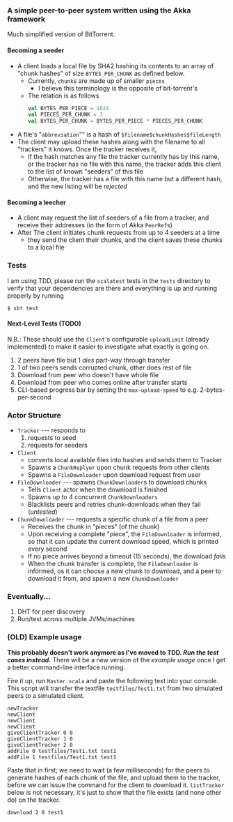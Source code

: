 ### A simple peer-to-peer system written using the Akka framework

Much simplified version of BitTorrent.

#### Becoming a seeder
* A client loads a local file by SHA2 hashing its contents to an array of
  "chunk hashes" of size `BYTES_PER_CHUNK` as defined below.
    * Currently, `chunk`s are made up of smaller `pieces`
        * I believe this terminology is the opposite of bit-torrent's
    * The relation is as follows
        ```scala
        val BYTES_PER_PIECE = 1024
        val PIECES_PER_CHUNK = 3
        val BYTES_PER_CHUNK = BYTES_PER_PIECE * PIECES_PER_CHUNK
        ```
* A file's "`abbreviation`"" is a hash of `$filename$chunkHashes$fileLength`
* The client may upload these hashes along with the filename to all "trackers"
  it knows. Once the tracker receives it,
    * If the hash matches any file the tracker currently has by this name, or
      the tracker has no file with this name, the tracker adds this client to
      the list of known "seeders" of this file
    * Otherwise, the tracker has a file with this name but a different hash,
      and the new listing will be _rejected_

#### Becoming a leecher
* A client may request the list of seeders of a file from a tracker, and 
  receive their addresses (in the form of Akka `PeerRef`s)
* After The client initiates chunk requests from up to 4 seeders at a time
    * they send the client their chunks, and the client saves these chunks to
      a local file

### Tests

I am using TDD, please run the `scalatest` tests in the `tests` directory to
verify that your dependencies are there and everything is up and running
properly by running

```
$ sbt test
```


#### Next-Level Tests (TODO)

N.B.: These should use the `Client`'s configurable `uploadLimit` (already 
implemented) to make it easier to investigate what exactly is going on.

1. 2 peers have file but 1 *dies* part-way through transfer
2. 1 of two peers sends corrupted chunk, other does rest of file
3. Download from peer who doesn't have whole file
4. Download from peer who comes online after transfer starts
5. CLI-based progress bar by setting the `max-upload-speed` to e.g.
   2-bytes-per-second


### Actor Structure

* `Tracker` --- responds to 
    1. requests to seed
    2. requests for seeders
* `Client`
    * converts local available files into hashes and sends them to Tracker
    * Spawns a `ChunkReplyer` upon chunk requests from other clients
    * Spawns a `FileDownloader` upon download request from user
* `FileDownloader` --- spawns `ChunkDownloader`s to download chunks
    * Tells `Client` actor when the download is finished
    * Spawns up to 4 concurrent `ChunkDownloaders`
    * Blacklists peers and retries chunk-downloads when they fail (_untested_)
* `ChunkDownloader` --- requests a specific chunk of a file from a peer
    * Receives the chunk in "pieces" (of the chunk)
    * Upon receiving a complete "piece", the `FileDownloader` is informed, so
      that it can update the current download speed, which is printed every
      second
    * If no piece arrives beyond a timeout (15 seconds), the download *fails*
    * When the chunk transfer is complete, the `FileDownloader` is informed, os
      it can choose a new chunk to download, and a peer to download it from,
      and spawn a new `ChunkDownloader`

### Eventually...

1. DHT for peer discovery
2. Run/test across multiple JVMs/machines

### (OLD) Example usage

**This probably doesn't work anymore as I've moved to TDD. _Run the
test cases instead._** There will be a new version of the *example usage* once I
get a better command-line interface running.

Fire it up, run `Master.scala` and paste the following text into your
console. This script will transfer the textfile `testfiles/Test1.txt` from two
simulated peers to a simulated client.

    newTracker
    newClient
    newClient
    newClient
    giveClientTracker 0 0
    giveClientTracker 1 0
    giveClientTracker 2 0
    addFile 0 testfiles/Test1.txt test1
    addFile 1 testfiles/Test1.txt test1
    
Paste that in first; we need to wait (a few milliseconds) for the peers to
generate hashes of each chunk of the file, and upload them to the tracker,
before we can issue the command for the client to download it. `listTracker`
below is not necessary, it's just to show that the file exists (and none other
do) on the tracker.
    
    download 2 0 test1
